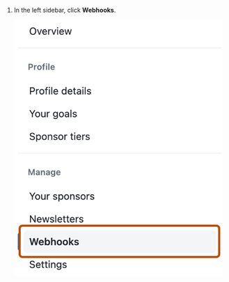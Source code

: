 1. In the left sidebar, click **Webhooks**.

   ![Screenshot of the sidebar on the {% data variables.product.prodname_sponsors %} dashboard. A tab in the "Manage" section, labeled "Webhooks", is outlined in dark orange.](/assets/images/help/sponsors/webhooks-tab.png)
